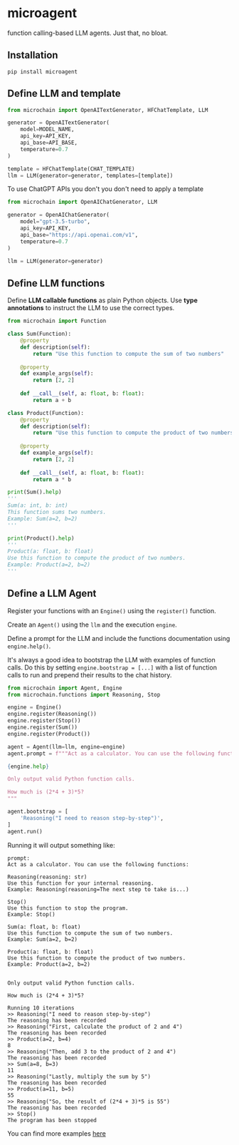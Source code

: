 # microagent

function calling-based LLM agents. Just that, no bloat.

## Installation

```
pip install microagent
```

## Define LLM and template

```python
from microchain import OpenAITextGenerator, HFChatTemplate, LLM

generator = OpenAITextGenerator(
    model=MODEL_NAME,
    api_key=API_KEY,
    api_base=API_BASE,
    temperature=0.7
)

template = HFChatTemplate(CHAT_TEMPLATE)
llm = LLM(generator=generator, templates=[template])
```

To use ChatGPT APIs you don't you don't need to apply a template

```python
from microchain import OpenAIChatGenerator, LLM

generator = OpenAIChatGenerator(
    model="gpt-3.5-turbo",
    api_key=API_KEY,
    api_base="https://api.openai.com/v1",
    temperature=0.7
)

llm = LLM(generator=generator)
```

## Define LLM functions

Define **LLM callable functions** as plain Python objects. Use **type annotations** to instruct the LLM to use the correct types.

```python
from microchain import Function

class Sum(Function):
    @property
    def description(self):
        return "Use this function to compute the sum of two numbers"
    
    @property
    def example_args(self):
        return [2, 2]
    
    def __call__(self, a: float, b: float):
        return a + b

class Product(Function):
    @property
    def description(self):
        return "Use this function to compute the product of two numbers"
    
    @property
    def example_args(self):
        return [2, 2]
    
    def __call__(self, a: float, b: float):
        return a * b

print(Sum().help)
'''
Sum(a: int, b: int)
This function sums two numbers.
Example: Sum(a=2, b=2)
'''

print(Product().help)
'''
Product(a: float, b: float)
Use this function to compute the product of two numbers.
Example: Product(a=2, b=2)
'''
```

## Define a LLM Agent

Register your functions with an `Engine()` using the `register()` function.

Create an `Agent()` using the `llm` and the execution `engine`. 

Define a prompt for the LLM and include the functions documentation using `engine.help()`. 

It's always a good idea to bootstrap the LLM with examples of function calls. Do this by setting `engine.bootstrap = [...]` with a list of function calls to run and prepend their results to the chat history.

```python
from microchain import Agent, Engine
from microchain.functions import Reasoning, Stop

engine = Engine()
engine.register(Reasoning())
engine.register(Stop())
engine.register(Sum())
engine.register(Product())

agent = Agent(llm=llm, engine=engine)
agent.prompt = f"""Act as a calculator. You can use the following functions:

{engine.help}

Only output valid Python function calls.

How much is (2*4 + 3)*5?
"""

agent.bootstrap = [
    'Reasoning("I need to reason step-by-step")',
]
agent.run()
```

Running it will output something like:

```
prompt:
Act as a calculator. You can use the following functions:

Reasoning(reasoning: str)
Use this function for your internal reasoning.
Example: Reasoning(reasoning=The next step to take is...)

Stop()
Use this function to stop the program.
Example: Stop()

Sum(a: float, b: float)
Use this function to compute the sum of two numbers.
Example: Sum(a=2, b=2)

Product(a: float, b: float)
Use this function to compute the product of two numbers.
Example: Product(a=2, b=2)


Only output valid Python function calls.

How much is (2*4 + 3)*5?

Running 10 iterations
>> Reasoning("I need to reason step-by-step")
The reasoning has been recorded
>> Reasoning("First, calculate the product of 2 and 4")
The reasoning has been recorded
>> Product(a=2, b=4)
8
>> Reasoning("Then, add 3 to the product of 2 and 4")
The reasoning has been recorded
>> Sum(a=8, b=3)
11
>> Reasoning("Lastly, multiply the sum by 5")
The reasoning has been recorded
>> Product(a=11, b=5)
55
>> Reasoning("So, the result of (2*4 + 3)*5 is 55")
The reasoning has been recorded
>> Stop()
The program has been stopped
```

You can find more examples [here](./examples/)